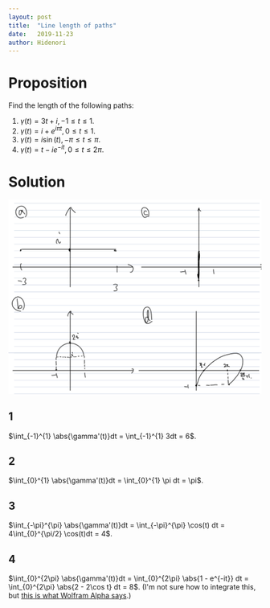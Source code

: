 ```yaml
---
layout: post
title:  "Line length of paths"
date:   2019-11-23
author: Hidenori
---
```


# Proposition
Find the length of the following paths:

1. $\gamma(t) = 3t + i, -1 \leq t \leq 1$.
1. $\gamma(t) = i + e^{i\pi t}, 0 \leq t \leq 1$.
1. $\gamma(t) = i\sin(t), -\pi \leq t \leq \pi$.
1. $\gamma(t) = t - ie^{-it}, 0 \leq t \leq 2\pi$.

# Solution
![line length](/assets/a_first_course_in_complex_analysis/chapter4/ex-4-1.jpeg)
## 1
$\int_{-1}^{1} \abs{\gamma'(t)}dt = \int_{-1}^{1} 3dt = 6$.

## 2
$\int_{0}^{1} \abs{\gamma'(t)}dt = \int_{0}^{1} \pi dt = \pi$.

## 3
$\int_{-\pi}^{\pi} \abs{\gamma'(t)}dt = \int_{-\pi}^{\pi} \cos(t) dt = 4\int_{0}^{\pi/2} \cos(t)dt = 4$.

## 4
$\int_{0}^{2\pi} \abs{\gamma'(t)}dt = \int_{0}^{2\pi} \abs{1 - e^{-it}} dt = \int_{0}^{2\pi} \abs{2 - 2\cos t} dt = 8$.
(I'm not sure how to integrate this, but [this is what Wolfram Alpha says](https://www.wolframalpha.com/input/?i=integrate+abs%281+-+e%5E%28-it%29%29+from+t+%3D+0+to+2+pi).)
